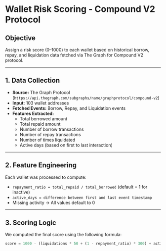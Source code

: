 # Wallet Risk Scoring - Compound V2 Protocol

## Objective
Assign a risk score (0–1000) to each wallet based on historical borrow, repay, and liquidation data fetched via The Graph for Compound V2 protocol.

---

## 1. Data Collection

- **Source:** The Graph Protocol (`https://api.thegraph.com/subgraphs/name/graphprotocol/compound-v2`)
- **Input:** 103 wallet addresses
- **Fetched Events:** Borrow, Repay, and Liquidation events
- **Features Extracted:**
  - Total borrowed amount
  - Total repaid amount
  - Number of borrow transactions
  - Number of repay transactions
  - Number of times liquidated
  - Active days (based on first to last interaction)

---

## 2. Feature Engineering

Each wallet was processed to compute:

- `repayment_ratio = total_repaid / total_borrowed` (default = 1 for inactive)
- `active_days = difference between first and last event timestamp`
- Missing activity → All values default to 0

---

## 3. Scoring Logic

We computed the final score using the following formula:

```python
score = 1000 - (liquidations * 50 + (1 - repayment_ratio) * 300) + active_days_bonus
